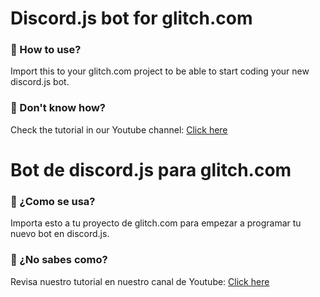 # Discord.js bot for glitch.com
### 💎 How to use?
Import this to your glitch.com project to be able to start coding your new discord.js bot.
### 💎 Don't know how?
Check the tutorial in our Youtube channel: [Click here](https://www.youtube.com/channel/UCe93CEbgpUkiYO3tjOspPJQ)

# Bot de discord.js para glitch.com
### 💎 ¿Como se usa?
Importa esto a tu proyecto de glitch.com para empezar a programar tu nuevo bot en discord.js.
### 💎 ¿No sabes como?
Revisa nuestro tutorial en nuestro canal de Youtube: [Click here](https://www.youtube.com/channel/UCe93CEbgpUkiYO3tjOspPJQ)
